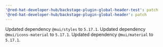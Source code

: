 ```yaml
---
'@red-hat-developer-hub/backstage-plugin-global-header-test': patch
'@red-hat-developer-hub/backstage-plugin-global-header': patch
---
```


Updated dependency `@mui/styles` to `5.17.1`.
Updated dependency `@mui/icons-material` to `5.17.1`.
Updated dependency `@mui/material` to `5.17.1`.
